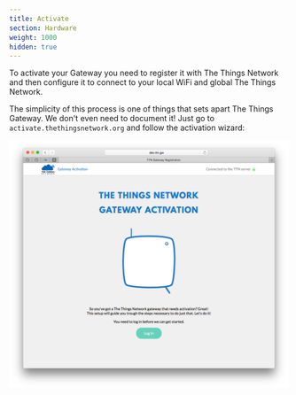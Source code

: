 ```yaml
---
title: Activate
section: Hardware
weight: 1000
hidden: true
---
```


To activate your Gateway you need to register it with The Things Network and then configure it to connect to your local WiFi and global The Things Network.

The simplicity of this process is one of things that sets apart The Things Gateway. We don't even need to document it! Just go to `activate.thethingsnetwork.org` and follow the activation wizard:

![Wizard](wizard.png)
